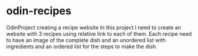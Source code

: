 # odin-recipes
OdinProject creating a recipe website
In this project I need to create an website with 3 recipes using relative link to each of them.
Each recipe need to have an image of the complete dish and an unordered list with ingredients and an ordered list for the steps to make the dish.
